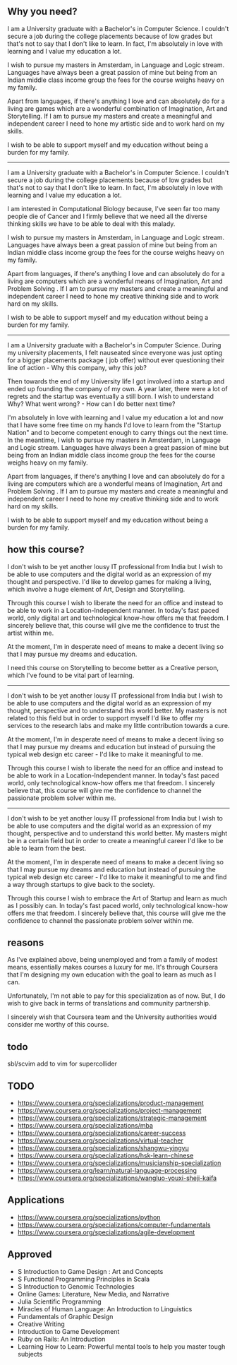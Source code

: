## Why you need?

I am a University graduate with a Bachelor's in Computer Science. I couldn't secure a job during the college placements because of low grades but that's not to say that I don't like to learn. In fact, I'm absolutely in love with learning and I value my education a lot. 

I wish to pursue my masters in Amsterdam, in Language and Logic stream. Languages have always been a great passion of mine but being from an Indian middle class income group the fees for the course weighs heavy on my family.  

Apart from languages, if there's anything I love and can absolutely do for a living are games which are a wonderful combination of Imagination, Art and Storytelling. If I am to pursue my masters and create a meaningful and independent career I need to hone my artistic side and to work hard on my skills. 

I wish to be able to support myself and my education without being a burden for my family.

----------------

I am a University graduate with a Bachelor's in Computer Science. I couldn't secure a job during the college placements because of low grades but that's not to say that I don't like to learn. In fact, I'm absolutely in love with learning and I value my education a lot.

I am interested in Computational Biology because, I've seen far too many people die of Cancer and I firmly believe that we need all the diverse thinking skills we have to be able to deal with this malady. 

I wish to pursue my masters in Amsterdam, in Language and Logic stream. Languages have always been a great passion of mine but being from an Indian middle class income group the fees for the course weighs heavy on my family.

Apart from languages, if there's anything I love and can absolutely do for a living are computers which are a wonderful means of Imagination, Art and Problem Solving . If I am to pursue my masters and create a meaningful and independent career I need to hone my creative thinking side and to work hard on my skills.

I wish to be able to support myself and my education without being a burden for my family.

-------------
I am a University graduate with a Bachelor's in Computer Science. During my university placements, I felt nauseated since everyone was just opting for a bigger placements package ( job offer) without ever questioning their line of action - Why this company, why this job?

Then towards the end of my University life I got involved into a startup and ended up founding the company of my own. A year later, there were a lot of regrets and the startup was eventually a still born. I wish to understand Why? What went wrong?  - How can I do better next time?

I'm absolutely in love with learning and I value my education a lot and now that I have some free time on my hands I'd love to learn from the "Startup Nation" and to become competent enough to carry things out the next time. In the meantime, I wish to pursue my masters in Amsterdam, in Language and Logic stream. Languages have always been a great passion of mine but being from an Indian middle class income group the fees for the course weighs heavy on my family.

Apart from languages, if there's anything I love and can absolutely do for a living are computers which are a wonderful means of Imagination, Art and Problem Solving . If I am to pursue my masters and create a meaningful and independent career I need to hone my creative thinking side and to work hard on my skills.

I wish to be able to support myself and my education without being a burden for my family.


## how this course?

I don't wish to be yet another lousy IT professional from India but I wish to be able to use computers and the digital world as an expression of my thought and perspective. I'd like to develop games for making a living, which involve a huge element of Art, Design and Storytelling. 

Through this course I wish to liberate the need for an office and instead to be able to work in a Location-Independent manner. In today's fast paced world, only digital art and technological know-how offers me that freedom. I sincerely believe that, this course will give me the confidence to trust the artist within me. 

At the moment, I'm in desperate need of means to make a decent living so that I may pursue my dreams and education. 

I need this course on Storytelling to become better as a Creative person, which I've found to be vital part of learning.

----------------------

I don't wish to be yet another lousy IT professional from India but I wish to be able to use computers and the digital world as an expression of my thought, perspective and to understand this world better. My masters is not related to this field but in order to support myself I'd like to offer my services to the research labs and make my little contribution towards a cure.

At the moment, I'm in desperate need of means to make a decent living so that I may pursue my dreams and education but instead of pursuing the typical web design etc career -  I'd like to make it meaningful to me.

Through this course I wish to liberate the need for an office and instead to be able to work in a Location-Independent manner. In today's fast paced world, only technological know-how offers me that freedom. I sincerely believe that, this course will give me the confidence to channel the passionate problem solver within me.

----------------------

I don't wish to be yet another lousy IT professional from India but I wish to be able to use computers and the digital world as an expression of my thought, perspective and to understand this world better. My masters might be in a certain field but in order to create a meaningful career I'd like to be able to learn from the best.

At the moment, I'm in desperate need of means to make a decent living so that I may pursue my dreams and education but instead of pursuing the typical web design etc career - I'd like to make it meaningful to me and find a way through startups to give back to the society.

Through this course I wish to embrace the Art of Startup and learn as much as I possibly can. In today's fast paced world, only technological know-how offers me that freedom. I sincerely believe that, this course will give me the confidence to channel the passionate problem solver within me.


## reasons
As I've explained above, being unemployed and from a family of modest means, essentially makes courses a luxury for me. It's through Coursera that I'm designing my own education with the goal to learn as much as I can.

Unfortunately, I'm not able to pay for this specialization as of now. But, I do wish to give back in terms of translations and community partnership.

I sincerely wish that Coursera team and the University authorities would consider me worthy of this course.

## todo
sbl/scvim
add to vim for supercollider

## TODO


- https://www.coursera.org/specializations/product-management
- https://www.coursera.org/specializations/project-management
- https://www.coursera.org/specializations/strategic-management
- https://www.coursera.org/specializations/mba
- https://www.coursera.org/specializations/career-success
- https://www.coursera.org/specializations/virtual-teacher
- https://www.coursera.org/specializations/shangwu-yingyu
- https://www.coursera.org/specializations/hsk-learn-chinese
- https://www.coursera.org/specializations/musicianship-specialization
- https://www.coursera.org/learn/natural-language-processing
- https://www.coursera.org/specializations/wangluo-youxi-sheji-kaifa


 ## Applications

- https://www.coursera.org/specializations/python
- https://www.coursera.org/specializations/computer-fundamentals
- https://www.coursera.org/specializations/agile-development


## Approved

- S Introduction to Game Design : Art and Concepts
- S Functional Programming Principles in Scala
- S Introduction to Genomic Technologies
- Online Games: Literature, New Media, and Narrative
- Julia Scientific Programming
- Miracles of Human Language: An Introduction to Linguistics
- Fundamentals of Graphic Design
- Creative Writing
- Introduction to Game Development 
- Ruby on Rails: An Introduction
- Learning How to Learn: Powerful mental tools to help you master tough subjects 
